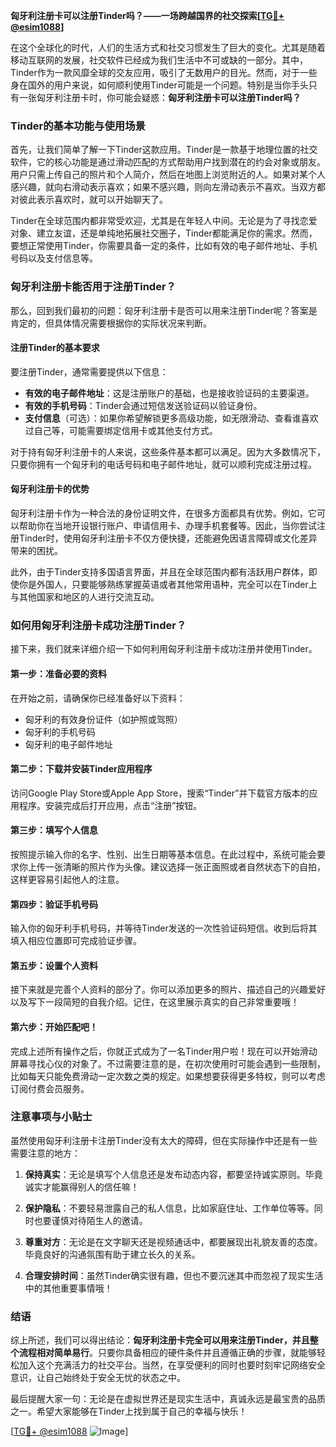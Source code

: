 **匈牙利注册卡可以注册Tinder吗？——一场跨越国界的社交探索[[TG💪+ @esim1088](https://t.me/s/esim1088)]**

在这个全球化的时代，人们的生活方式和社交习惯发生了巨大的变化。尤其是随着移动互联网的发展，社交软件已经成为我们生活中不可或缺的一部分。其中，Tinder作为一款风靡全球的交友应用，吸引了无数用户的目光。然而，对于一些身在国外的用户来说，如何顺利使用Tinder可能是一个问题。特别是当你手头只有一张匈牙利注册卡时，你可能会疑惑：**匈牙利注册卡可以注册Tinder吗？**

### Tinder的基本功能与使用场景

首先，让我们简单了解一下Tinder这款应用。Tinder是一款基于地理位置的社交软件，它的核心功能是通过滑动匹配的方式帮助用户找到潜在的约会对象或朋友。用户只需上传自己的照片和个人简介，然后在地图上浏览附近的人。如果对某个人感兴趣，就向右滑动表示喜欢；如果不感兴趣，则向左滑动表示不喜欢。当双方都对彼此表示喜欢时，就可以开始聊天了。

Tinder在全球范围内都非常受欢迎，尤其是在年轻人中间。无论是为了寻找恋爱对象、建立友谊，还是单纯地拓展社交圈子，Tinder都能满足你的需求。然而，要想正常使用Tinder，你需要具备一定的条件，比如有效的电子邮件地址、手机号码以及支付信息等。

### 匈牙利注册卡能否用于注册Tinder？

那么，回到我们最初的问题：匈牙利注册卡是否可以用来注册Tinder呢？答案是肯定的，但具体情况需要根据你的实际状况来判断。

#### 注册Tinder的基本要求

要注册Tinder，通常需要提供以下信息：
- **有效的电子邮件地址**：这是注册账户的基础，也是接收验证码的主要渠道。
- **有效的手机号码**：Tinder会通过短信发送验证码以验证身份。
- **支付信息**（可选）：如果你希望解锁更多高级功能，如无限滑动、查看谁喜欢过自己等，可能需要绑定信用卡或其他支付方式。

对于持有匈牙利注册卡的人来说，这些条件基本都可以满足。因为大多数情况下，只要你拥有一个匈牙利的电话号码和电子邮件地址，就可以顺利完成注册过程。

#### 匈牙利注册卡的优势

匈牙利注册卡作为一种合法的身份证明文件，在很多方面都具有优势。例如，它可以帮助你在当地开设银行账户、申请信用卡、办理手机套餐等。因此，当你尝试注册Tinder时，使用匈牙利注册卡不仅方便快捷，还能避免因语言障碍或文化差异带来的困扰。

此外，由于Tinder支持多国语言界面，并且在全球范围内都有活跃用户群体，即使你是外国人，只要能够熟练掌握英语或者其他常用语种，完全可以在Tinder上与其他国家和地区的人进行交流互动。

### 如何用匈牙利注册卡成功注册Tinder？

接下来，我们就来详细介绍一下如何利用匈牙利注册卡成功注册并使用Tinder。

#### 第一步：准备必要的资料

在开始之前，请确保你已经准备好以下资料：
- 匈牙利的有效身份证件（如护照或驾照）
- 匈牙利的手机号码
- 匈牙利的电子邮件地址

#### 第二步：下载并安装Tinder应用程序

访问Google Play Store或Apple App Store，搜索“Tinder”并下载官方版本的应用程序。安装完成后打开应用，点击“注册”按钮。

#### 第三步：填写个人信息

按照提示输入你的名字、性别、出生日期等基本信息。在此过程中，系统可能会要求你上传一张清晰的照片作为头像。建议选择一张正面照或者自然状态下的自拍，这样更容易引起他人的注意。

#### 第四步：验证手机号码

输入你的匈牙利手机号码，并等待Tinder发送的一次性验证码短信。收到后将其填入相应位置即可完成验证步骤。

#### 第五步：设置个人资料

接下来就是完善个人资料的部分了。你可以添加更多的照片、描述自己的兴趣爱好以及写下一段简短的自我介绍。记住，在这里展示真实的自己非常重要哦！

#### 第六步：开始匹配吧！

完成上述所有操作之后，你就正式成为了一名Tinder用户啦！现在可以开始滑动屏幕寻找心仪的对象了。不过需要注意的是，在初次使用时可能会遇到一些限制，比如每天只能免费滑动一定次数之类的规定。如果想要获得更多特权，则可以考虑订阅付费会员服务。

### 注意事项与小贴士

虽然使用匈牙利注册卡注册Tinder没有太大的障碍，但在实际操作中还是有一些需要注意的地方：

1. **保持真实**：无论是填写个人信息还是发布动态内容，都要坚持诚实原则。毕竟诚实才能赢得别人的信任嘛！

2. **保护隐私**：不要轻易泄露自己的私人信息，比如家庭住址、工作单位等等。同时也要谨慎对待陌生人的邀请。

3. **尊重对方**：无论是在文字聊天还是视频通话中，都要展现出礼貌友善的态度。毕竟良好的沟通氛围有助于建立长久的关系。

4. **合理安排时间**：虽然Tinder确实很有趣，但也不要沉迷其中而忽视了现实生活中的其他重要事情哦！

### 结语

综上所述，我们可以得出结论：**匈牙利注册卡完全可以用来注册Tinder，并且整个流程相对简单易行**。只要你具备相应的硬件条件并且遵循正确的步骤，就能够轻松加入这个充满活力的社交平台。当然，在享受便利的同时也要时刻牢记网络安全意识，让自己始终处于安全无忧的状态之中。

最后提醒大家一句：无论是在虚拟世界还是现实生活中，真诚永远是最宝贵的品质之一。希望大家能够在Tinder上找到属于自己的幸福与快乐！

[[TG💪+ @esim1088](https://t.me/s/esim1088) ![Image](https://i.postimg.cc/4NQfJmqS/Snipaste-2025-05-13-00-14-12.png)]